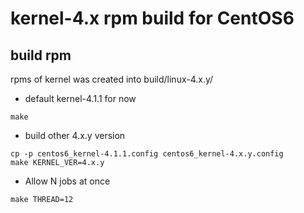 # kernel-4.x rpm build for CentOS6

## build rpm

rpms of kernel was created into build/linux-4.x.y/

- default kernel-4.1.1 for now

```
make
```

- build other 4.x.y version

```
cp -p centos6_kernel-4.1.1.config centos6_kernel-4.x.y.config
make KERNEL_VER=4.x.y
```

- Allow N jobs at once

```
make THREAD=12
```
